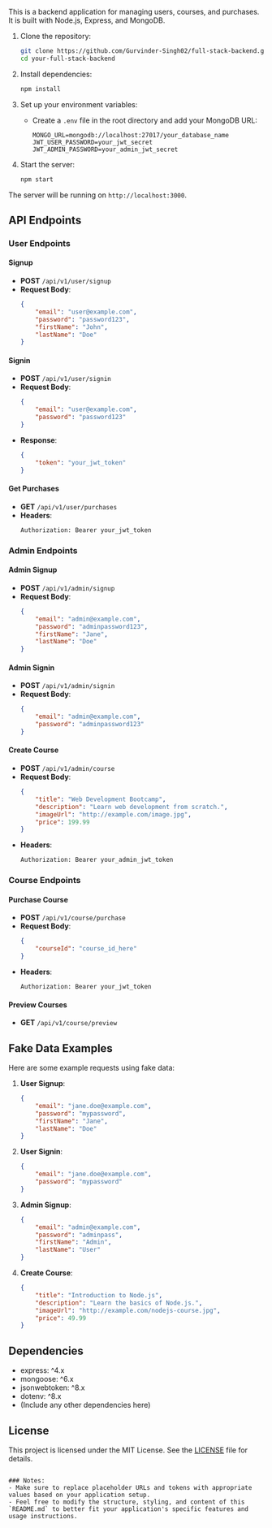 This is a backend application for managing users, courses, and purchases. It is built with Node.js, Express, and MongoDB.

1. Clone the repository:
   ```bash
   git clone https://github.com/Gurvinder-Singh02/full-stack-backend.git
   cd your-full-stack-backend
   ```

2. Install dependencies:
   ```bash
   npm install
   ```

3. Set up your environment variables:
   - Create a `.env` file in the root directory and add your MongoDB URL:
     ```
     MONGO_URL=mongodb://localhost:27017/your_database_name
     JWT_USER_PASSWORD=your_jwt_secret
     JWT_ADMIN_PASSWORD=your_admin_jwt_secret
     ```

4. Start the server:
   ```bash
   npm start
   ```

The server will be running on `http://localhost:3000`.

## API Endpoints

### User Endpoints

#### Signup
- **POST** `/api/v1/user/signup`
- **Request Body**:
    ```json
    {
        "email": "user@example.com",
        "password": "password123",
        "firstName": "John",
        "lastName": "Doe"
    }
    ```

#### Signin
- **POST** `/api/v1/user/signin`
- **Request Body**:
    ```json
    {
        "email": "user@example.com",
        "password": "password123"
    }
    ```
- **Response**:
    ```json
    {
        "token": "your_jwt_token"
    }
    ```

#### Get Purchases
- **GET** `/api/v1/user/purchases`
- **Headers**:
    ```
    Authorization: Bearer your_jwt_token
    ```

### Admin Endpoints

#### Admin Signup
- **POST** `/api/v1/admin/signup`
- **Request Body**:
    ```json
    {
        "email": "admin@example.com",
        "password": "adminpassword123",
        "firstName": "Jane",
        "lastName": "Doe"
    }
    ```

#### Admin Signin
- **POST** `/api/v1/admin/signin`
- **Request Body**:
    ```json
    {
        "email": "admin@example.com",
        "password": "adminpassword123"
    }
    ```

#### Create Course
- **POST** `/api/v1/admin/course`
- **Request Body**:
    ```json
    {
        "title": "Web Development Bootcamp",
        "description": "Learn web development from scratch.",
        "imageUrl": "http://example.com/image.jpg",
        "price": 199.99
    }
    ```
- **Headers**:
    ```
    Authorization: Bearer your_admin_jwt_token
    ```

### Course Endpoints

#### Purchase Course
- **POST** `/api/v1/course/purchase`
- **Request Body**:
    ```json
    {
        "courseId": "course_id_here"
    }
    ```
- **Headers**:
    ```
    Authorization: Bearer your_jwt_token
    ```

#### Preview Courses
- **GET** `/api/v1/course/preview`

## Fake Data Examples

Here are some example requests using fake data:

1. **User Signup**:
    ```json
    {
        "email": "jane.doe@example.com",
        "password": "mypassword",
        "firstName": "Jane",
        "lastName": "Doe"
    }
    ```

2. **User Signin**:
    ```json
    {
        "email": "jane.doe@example.com",
        "password": "mypassword"
    }
    ```

3. **Admin Signup**:
    ```json
    {
        "email": "admin@example.com",
        "password": "adminpass",
        "firstName": "Admin",
        "lastName": "User"
    }
    ```

4. **Create Course**:
    ```json
    {
        "title": "Introduction to Node.js",
        "description": "Learn the basics of Node.js.",
        "imageUrl": "http://example.com/nodejs-course.jpg",
        "price": 49.99
    }
    ```

## Dependencies

- express: ^4.x
- mongoose: ^6.x
- jsonwebtoken: ^8.x
- dotenv: ^8.x
- (Include any other dependencies here)

## License

This project is licensed under the MIT License. See the [LICENSE](LICENSE) file for details.
```

### Notes:
- Make sure to replace placeholder URLs and tokens with appropriate values based on your application setup.
- Feel free to modify the structure, styling, and content of this `README.md` to better fit your application's specific features and usage instructions.
